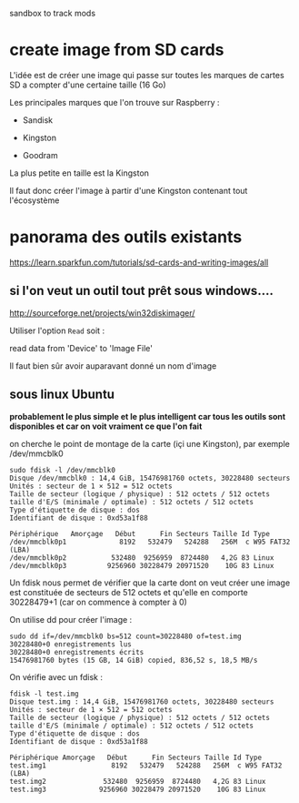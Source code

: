 sandbox to track mods

# create image from SD cards

L'idée est de créer une image qui passe sur toutes les marques de cartes SD a compter d'une certaine taille (16 Go)

Les principales marques que l'on trouve sur Raspberry :

- Sandisk
 
- Kingston

- Goodram

La plus petite en taille est la Kingston

Il faut donc créer l'image à partir d'une Kingston  contenant tout l'écosystème

# panorama des outils existants

https://learn.sparkfun.com/tutorials/sd-cards-and-writing-images/all

## si l'on veut un outil tout prêt sous windows....

http://sourceforge.net/projects/win32diskimager/

Utiliser l'option `Read` soit : 

read data from 'Device' to 'Image File'

Il faut bien sûr avoir auparavant donné un nom d'image

## sous linux Ubuntu

**probablement le plus simple et le plus intelligent car tous les outils sont disponibles et car on voit vraiment ce que l'on fait**

on cherche le point de montage de la carte (içi une Kingston), par exemple /dev/mmcblk0
```
sudo fdisk -l /dev/mmcblk0
Disque /dev/mmcblk0 : 14,4 GiB, 15476981760 octets, 30228480 secteurs
Unités : secteur de 1 × 512 = 512 octets
Taille de secteur (logique / physique) : 512 octets / 512 octets
taille d'E/S (minimale / optimale) : 512 octets / 512 octets
Type d'étiquette de disque : dos
Identifiant de disque : 0xd53a1f88

Périphérique   Amorçage   Début      Fin Secteurs Taille Id Type
/dev/mmcblk0p1             8192   532479   524288   256M  c W95 FAT32 (LBA)
/dev/mmcblk0p2           532480  9256959  8724480   4,2G 83 Linux
/dev/mmcblk0p3          9256960 30228479 20971520    10G 83 Linux
```
Un fdisk nous permet de vérifier que la carte dont on veut créer une image est constituée de secteurs de 512 octets et qu'elle en comporte 30228479+1 (car on commence à compter à 0)

On utilise dd pour créer l'image :
```
sudo dd if=/dev/mmcblk0 bs=512 count=30228480 of=test.img
30228480+0 enregistrements lus
30228480+0 enregistrements écrits
15476981760 bytes (15 GB, 14 GiB) copied, 836,52 s, 18,5 MB/s
```
On vérifie avec un fdisk :
```
fdisk -l test.img
Disque test.img : 14,4 GiB, 15476981760 octets, 30228480 secteurs
Unités : secteur de 1 × 512 = 512 octets
Taille de secteur (logique / physique) : 512 octets / 512 octets
taille d'E/S (minimale / optimale) : 512 octets / 512 octets
Type d'étiquette de disque : dos
Identifiant de disque : 0xd53a1f88

Périphérique Amorçage   Début      Fin Secteurs Taille Id Type
test.img1                8192   532479   524288   256M  c W95 FAT32 (LBA)
test.img2              532480  9256959  8724480   4,2G 83 Linux
test.img3             9256960 30228479 20971520    10G 83 Linux
```


